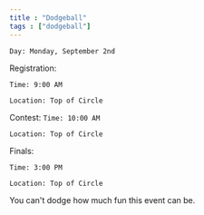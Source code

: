 ```yaml
---
title : "Dodgeball"
tags : ["dodgeball"]
---
```


`Day: Monday, September 2nd`

Registration:

`Time: 9:00 AM`

`Location: Top of Circle`

Contest:
`Time: 10:00 AM`

`Location: Top of Circle`

Finals:

`Time: 3:00 PM`

`Location: Top of Circle`

You can't dodge how much fun this event can be.